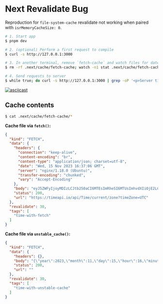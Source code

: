# Next Revalidate Bug

Reproduction for `file-system-cache` revalidate not working when paired with `isrMemoryCacheSize: 0`. 

```bash
# 1. Start app
$ pnpm dev

# 2. (optional) Perform a first request to compile
$ curl -s http://127.0.0.1:3000

# 3. In another terminal, remove `fetch-cache` and watch files for date changes
$ rm -rf .next/cache/fetch-cache; watch -n1 stat .next/cache/fetch-cache/*

# 4. Send requests to server
$ while true; do curl -s http://127.0.0.1:3000 | grep -oP '<p>Server time: .*?</p>' --color=none; sleep 5; done
```

[![asciicast](https://asciinema.org/a/f4WejhhKNjaRw8aI7lG1SUxAe.svg)](https://asciinema.org/a/f4WejhhKNjaRw8aI7lG1SUxAe)

## Cache contents

```bash
$ cat .next/cache/fetch-cache/*
```

**Cache file via `fetch()`:**

```json
{
  "kind": "FETCH",
  "data": {
    "headers": {
      "connection": "keep-alive",
      "content-encoding": "br",
      "content-type": "application/json; charset=utf-8",
      "date": "Wed, 15 Nov 2023 16:37:06 GMT",
      "server": "nginx/1.18.0 (Ubuntu)",
      "transfer-encoding": "chunked",
      "vary": "Accept-Encoding"
    },
    "body": "eyJ5ZWFyIjoyMDIzLCJtb250aCI6MTEsImRheSI6MTUsImhvdXIiOjE2LCJtaW51dGUiOjM3LCJzZWNvbmRzIjo2LCJtaWxsaVNlY29uZHMiOjI3MSwiZGF0ZVRpbWUiOiIyMDIzLTExLTE1VDE2OjM3OjA2LjI3MTgwMzUiLCJkYXRlIjoiMTEvMTUvMjAyMyIsInRpbWUiOiIxNjozNyIsInRpbWVab25lIjoiVVRDIiwiZGF5T2ZXZWVrIjoiV2VkbmVzZGF5IiwiZHN0QWN0aXZlIjpmYWxzZX0=",
    "status": 200,
    "url": "https://timeapi.io/api/Time/current/zone?timeZone=UTC"
  },
  "revalidate": 30,
  "tags": [
    "time-with-fetch"
  ]
}
```

**Cache file via `unstable_cache()`:**

```json
{
  "kind": "FETCH",
  "data": {
    "headers": {},
    "body": "{\"year\":2023,\"month\":11,\"day\":15,\"hour\":16,\"minute\":37,\"seconds\":6,\"milliSeconds\":301,\"dateTime\":\"2023-11-15T16:37:06.3014833\",\"date\":\"11/15/2023\",\"time\":\"16:37\",\"timeZone\":\"UTC\",\"dayOfWeek\":\"Wednesday\",\"dstActive\":false}",
    "status": 200,
    "url": ""
  },
  "revalidate": 30,
  "tags": [
    "time-with-unstable-cache"
  ]
}
```
